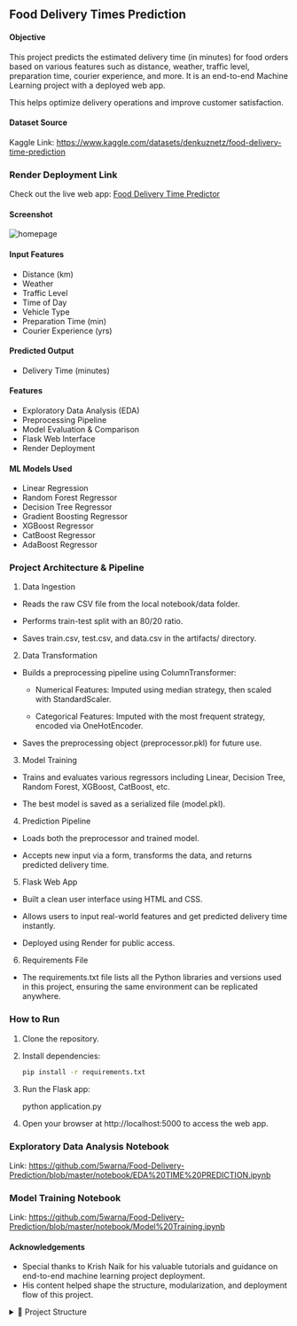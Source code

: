 ## Food Delivery Times Prediction

#### Objective

This project predicts the estimated delivery time (in minutes) for food orders based on various features such as distance, weather, traffic level, preparation time, courier experience, and more. It is an end-to-end Machine Learning project with a deployed web app.

This helps optimize delivery operations and improve customer satisfaction.

#### Dataset Source

Kaggle Link: https://www.kaggle.com/datasets/denkuznetz/food-delivery-time-prediction

### Render Deployment Link

Check out the live web app: [Food Delivery Time Predictor](https://food-delivery-time-prediction-wzyj.onrender.com)

#### Screenshot

![homepage](https://github.com/user-attachments/assets/f1428813-76ad-4b71-9b85-cb567f385fd2)

#### Input Features

- Distance (km)
- Weather
- Traffic Level
- Time of Day
- Vehicle Type
- Preparation Time (min)
- Courier Experience (yrs)

#### Predicted Output

- Delivery Time (minutes)

#### Features

- Exploratory Data Analysis (EDA)
- Preprocessing Pipeline
- Model Evaluation & Comparison
- Flask Web Interface
- Render Deployment
  
#### ML Models Used

- Linear Regression
- Random Forest Regressor
- Decision Tree Regressor 
- Gradient Boosting Regressor
- XGBoost Regressor
- CatBoost Regressor
- AdaBoost Regressor

### Project Architecture & Pipeline

1. Data Ingestion

- Reads the raw CSV file from the local notebook/data folder.

- Performs train-test split with an 80/20 ratio.

- Saves train.csv, test.csv, and data.csv in the artifacts/ directory.

2. Data Transformation

- Builds a preprocessing pipeline using ColumnTransformer:

    - Numerical Features: Imputed using median strategy, then scaled with StandardScaler.

    - Categorical Features: Imputed with the most frequent strategy, encoded via OneHotEncoder.

- Saves the preprocessing object (preprocessor.pkl) for future use.

3. Model Training

- Trains and evaluates various regressors including Linear, Decision Tree, Random Forest, XGBoost, CatBoost, etc.

- The best model is saved as a serialized file (model.pkl).

4. Prediction Pipeline

- Loads both the preprocessor and trained model.

- Accepts new input via a form, transforms the data, and returns predicted delivery time.

5. Flask Web App

- Built a clean user interface using HTML and CSS.

- Allows users to input real-world features and get predicted delivery time instantly.

- Deployed using Render for public access.

6. Requirements File

- The requirements.txt file lists all the Python libraries and versions used in this project, ensuring the same environment can be replicated anywhere.

### How to Run

1. Clone the repository.  
2. Install dependencies:  
   ```bash
   pip install -r requirements.txt

3. Run the Flask app:

   python application.py

4. Open your browser at http://localhost:5000 to access the web app.

### Exploratory Data Analysis Notebook

Link: https://github.com/5warna/Food-Delivery-Prediction/blob/master/notebook/EDA%20TIME%20PREDICTION.ipynb

### Model Training Notebook

Link: https://github.com/5warna/Food-Delivery-Prediction/blob/master/notebook/Model%20Training.ipynb

#### Acknowledgements

- Special thanks to Krish Naik for his valuable tutorials and guidance on end-to-end machine learning project deployment.
- His content helped shape the structure, modularization, and deployment flow of this project.

<details>
<summary>📂 Project Structure</summary>

```bash
📦 Food-Delivery-Prediction
├── 📁 src
│   ├── 📁 components              # Data Ingestion, Data Transformation, Model Trainer
│   ├── 📁 pipeline                # Prediction Pipeline, Train Pipeline
│   ├── 📄 utils.py                # Utility functions (save/load objects, evaluate models)
│   ├── 📄 exception.py            # Custom exception class
│   └── 📄 logger.py               # Logger configuration for tracking
│
├── 📁 templates                   # HTML templates (home.html, index.html)
├── 📁 notebook                    # Jupyter notebooks (EDA, model training)
│   ├── EDA TIME PREDICTION.ipynb
│   └── Model Training.ipynb
├── 📁 artifacts                   # Contains generated data (data.csv, train.csv, test.csv, models.pkl, preprocessors.pkl)
├── 📁 screenshot                  # Screenshots of the UI (e.g. homepage.png, input.png, result.png)
│
├── 📄 application.py              # Flask application script
├── 📄 requirements.txt            # Project dependencies
├── 📄 render.yaml                 # Configuration file for Render deployment
├── 📄 setup.py                    # For installing package using pip
├── 📄 README.md                   # Project overview and documentation
└── 📄 .gitignore                  # Files/folders to exclude from Git tracking




